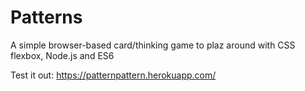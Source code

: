 # Patterns
A simple browser-based card/thinking game to plaz around with CSS flexbox, Node.js and ES6

Test it out: https://patternpattern.herokuapp.com/
